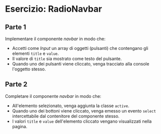 # Esercizio: RadioNavbar

## Parte 1

Implementare il componente _navbar_  in modo che:

- Accetti come _Input_ un array di oggetti (pulsanti) che contengano gli elementi `title` e `value`.
- Il valore di `title` sia mostrato come testo del pulsante.
- Quando uno dei pulsanti viene cliccato, venga tracciato alla console l'oggetto stesso.


## Parte 2

Completare il componente _navbar_  in modo che:

- All'elemento selezionato, venga aggiunta la classe `active`.
- Quando uno dei bottoni viene cliccato, venga emesso un evento `select` intercettabile dal contenitore del componente stesso.
- I valori `title` e `value` dell'elemento cliccato vengano visualizzati nella pagina.
